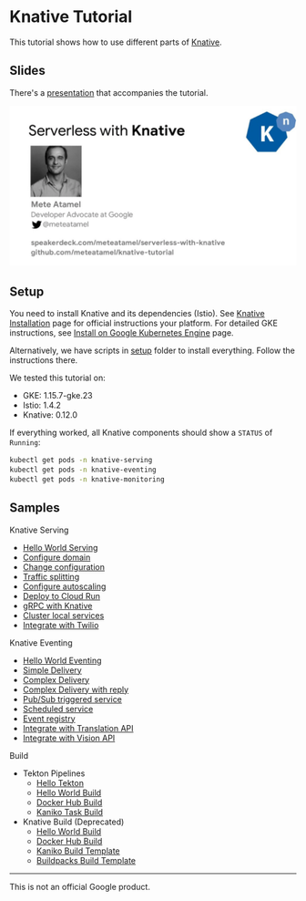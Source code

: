 # Knative Tutorial

This tutorial shows how to use different parts of [Knative](https://www.knative.dev/docs/).

## Slides

There's a [presentation](https://speakerdeck.com/meteatamel/serverless-with-knative) that accompanies the tutorial.

[![Serverless with Knative](./docs/images/serverless-with-knative.png)](https://speakerdeck.com/meteatamel/serverless-with-knative)

## Setup

You need to install Knative and its dependencies (Istio). See [Knative Installation](https://www.knative.dev/docs/install/) page for official instructions your platform. For detailed GKE instructions, see [Install on Google Kubernetes Engine](https://www.knative.dev/docs/install/knative-with-gke/) page.

Alternatively, we have scripts in [setup](setup) folder to install everything. Follow the instructions there.

We tested this tutorial on:
* GKE: 1.15.7-gke.23
* Istio: 1.4.2
* Knative: 0.12.0

If everything worked, all Knative components should show a `STATUS` of `Running`:

```bash
kubectl get pods -n knative-serving
kubectl get pods -n knative-eventing
kubectl get pods -n knative-monitoring
```

## Samples

Knative Serving

* [Hello World Serving](docs/helloworldserving.md)
* [Configure domain](docs/configuredomain.md)
* [Change configuration](docs/changeconfig.md)
* [Traffic splitting](docs/trafficsplitting.md)
* [Configure autoscaling](docs/configureautoscaling.md)
* [Deploy to Cloud Run](docs/deploycloudrun.md)
* [gRPC with Knative](docs/grpc.md)
* [Cluster local services](docs/clusterlocal.md)
* [Integrate with Twilio](docs/twiliointegration.md)

Knative Eventing

* [Hello World Eventing](docs/helloworldeventing.md)
* [Simple Delivery](docs/simpledelivery.md)
* [Complex Delivery](docs/complexdelivery.md)
* [Complex Delivery with reply](docs/complexdeliverywithreply.md)
* [Pub/Sub triggered service](docs/pubsubeventing.md)
* [Scheduled service](docs/scheduledeventing.md)
* [Event registry](docs/eventregistry.md)
* [Integrate with Translation API](docs/translationeventing.md)
* [Integrate with Vision API](docs/visioneventing.md)

Build
* Tekton Pipelines
   * [Hello Tekton](docs/hellotekton.md)
   * [Hello World Build](docs/tekton-helloworldbuild.md)
   * [Docker Hub Build](docs/tekton-dockerbuild.md)
   * [Kaniko Task Build](docs/tekton-kanikotaskbuild.md)
* Knative Build (Deprecated) 
   * [Hello World Build](docs/deprecated/helloworldbuild.md)
   * [Docker Hub Build](docs/deprecated/dockerbuild.md)
   * [Kaniko Build Template](docs/deprecated/kanikobuildtemplate.md)
   * [Buildpacks Build Template](docs/deprecated/buildpacksbuildtemplate.md)

-------

This is not an official Google product.
